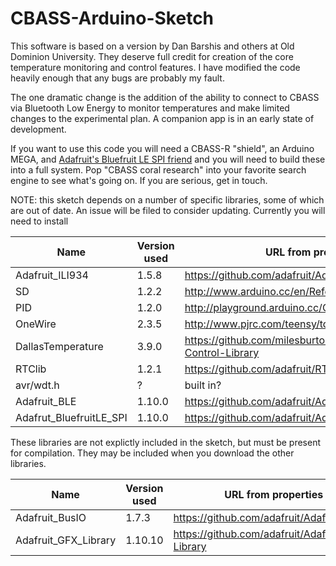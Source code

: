 # CBASS-Arduino-Sketch
 
This software is based on a version by Dan Barshis and others at Old Dominion University.  They deserve full credit for creation of the core temperature monitoring and control features.  I have modified the code heavily enough that any bugs are probably my fault. 

The one dramatic change is the addition of the ability to connect to CBASS via Bluetooth Low Energy to monitor temperatures and make limited changes to the experimental plan.  A companion app is in an early state of development.

If you want to use this code you will need a CBASS-R "shield", an Arduino MEGA, and [Adafruit's Bluefruit LE SPI friend](https://www.adafruit.com/product/2633) and you will need to build these into a full system.  Pop "CBASS coral research" into your favorite search engine to see what's going on.  If you are serious, get in touch.

NOTE: this sketch depends on a number of specific libraries, some of which are out of date.  An issue will be filed to consider updating.  Currently you will need to install

| Name | Version used | URL from properties |
| ---|---|---|
| Adafruit_ILI934 | 1.5.8 | https://github.com/adafruit/Adafruit_ILI9341 |
| SD | 1.2.2 | http://www.arduino.cc/en/Reference/SD |
| PID | 1.2.0 | http://playground.arduino.cc/Code/PIDLibrary |
| OneWire | 2.3.5 | http://www.pjrc.com/teensy/td_libs_OneWire.html |
| DallasTemperature | 3.9.0 | https://github.com/milesburton/Arduino-Temperature-Control-Library |
| RTClib | 1.2.1 | https://github.com/adafruit/RTClib |
| avr/wdt.h | ? | built in? |
| Adafruit_BLE | 1.10.0 | https://github.com/adafruit/Adafruit_BluefruitLE_nRF51 |
| Adafrut_BluefruitLE_SPI | 1.10.0 | https://github.com/adafruit/Adafruit_BluefruitLE_nRF51 |

These libraries are not explictly included in the sketch, but must be present for compilation.  They may be included when you download the other libraries.

| Name | Version used | URL from properties |
| ---|---|---|
| Adafruit_BusIO | 1.7.3 | https://github.com/adafruit/Adafruit_BusIO |
| Adafruit_GFX_Library | 1.10.10 | https://github.com/adafruit/Adafruit-GFX-Library

